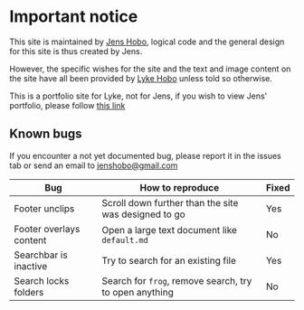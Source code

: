 # Important notice

This site is maintained by [Jens Hobo](https://github.com/jenshobo), logical code and the general design for this site is thus created by Jens.

However, the specific wishes for the site and the text and image content on the site have all been provided by [Lyke Hobo](https://github.com/lykehobo) unless told so otherwise.

This is a portfolio site for Lyke, not for Jens, if you wish to view Jens' portfolio, please follow [this link](https://jenshobo.github.io/)

## Known bugs

If you encounter a not yet documented bug, please report it in the issues tab or send an email to [jenshobo@gmail.com](mailto:jenshobo@gmail.com)

| Bug | How to reproduce | Fixed |
| - | - | - |
| Footer unclips | Scroll down further than the site was designed to go | Yes |
| Footer overlays content | Open a large text document like ```default.md``` | No |
| Searchbar is inactive | Try to search for an existing file | Yes |
| Search locks folders | Search for ```frog```, remove search, try to open anything | No |
